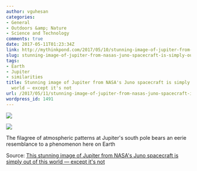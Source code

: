 ```yaml
---
author: vguhesan
categories:
- General
- Outdoors &amp; Nature
- Science and Technology
comments: true
date: 2017-05-11T01:23:34Z
link: http://mythinkpond.com/2017/05/10/stunning-image-of-jupiter-from-nasas-juno-spacecraft-is-simply-out-of-this-world-except-its-not/
slug: stunning-image-of-jupiter-from-nasas-juno-spacecraft-is-simply-out-of-this-world-except-its-not
tags:
- Earth
- Jupiter
- similarities
title: Stunning image of Jupiter from NASA's Juno spacecraft is simply out of this
  world — except it's not
url: /2017/05/11/stunning-image-of-jupiter-from-nasas-juno-spacecraft-is-simply-out-of-this-world-except-its-not/
wordpress_id: 1491
---
```


[![](/img/2017/05/pia21390.jpeg)](http://blogs.discovermagazine.com/imageo/2017/05/08/stunning-jupiter-image-out-of-this-world-except-it-is-not/)

[![](/img/2017/05/pia21030-300x300.jpg)](http://blogs.discovermagazine.com/imageo/2017/05/08/stunning-jupiter-image-out-of-this-world-except-it-is-not/)

The filagree of atmospheric patterns at Jupiter's south pole bears an eerie resemblance to a phenomenon here on Earth

Source: [This stunning image of Jupiter from NASA's Juno spacecraft is simply out of this world — except it's not](http://blogs.discovermagazine.com/imageo/2017/05/08/stunning-jupiter-image-out-of-this-world-except-it-is-not/)
